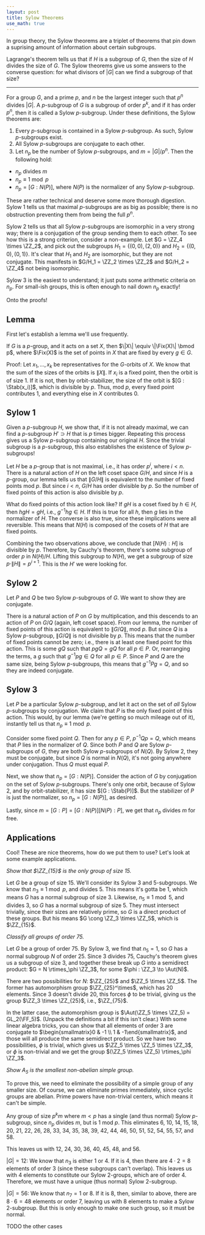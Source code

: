 ```yaml
---
layout: post
title: Sylow Theorems
use_math: true
---
```

<div style="display: none;">
$\newcommand{\ZZ}{\Bbb Z}
\newcommand{\FF}{\Bbb F}
\DeclareMathOperator{\Stab}{Stab}
\DeclareMathOperator{\Fix}{Fix}
\DeclareMathOperator{\Aut}{Aut}$
</div>

In group theory, the Sylow theorems are a triplet of theorems that pin down a suprising amount of information about certain subgroups.

Lagrange's theorem tells us that if $H$ is a subgroup of $G$, then the size of $H$ divides the size of $G$. The Sylow theorems give us some answers to the converse question: for what divisors of $|G|$ can we find a subgroup of that size?

<!--more-->
---

For a group $G$, and a prime $p$, and $n$ be the largest integer such that $p^n$ divides $|G|$. A $p$-subgroup of $G$ is a subgroup of order $p^k$, and if it has order $p^n$, then it is called a Sylow $p$-subgroup. Under these definitions, the Sylow theorems are:
  1. Every $p$-subgroup is contained in a Sylow $p$-subgroup. As such, Sylow $p$-subgroups exist.
  2. All Sylow $p$-subgroups are conjugate to each other.
  3. Let $n_p$ be the number of Sylow $p$-subgroups, and $m = |G|/p^n$. Then the following hold:
  * $n_p$ divides $m$
  * $n_p \equiv 1 \bmod p$
  * $n_p = [G : N(P)]$, where $N(P)$ is the normalizer of any Sylow $p$-subgroup.

These are rather technical and deserve some more thorough digestion. Sylow 1 tells us that maximal $p$-subgroups are as big as possible; there is no obstruction preventing them from being the full $p^n$.

Sylow 2 tells us that all Sylow $p$-subgroups are isomorphic in a very strong way; there is a conjugation of the group sending them to each other. To see how this is a strong criterion, consider a non-example. Let $G = \ZZ_4 \times \ZZ_2$, and pick out the subgroups $H_1 = \{ (0, 0), (2, 0) \}$ and $H_2 = \{ (0, 0), (0, 1) \}$. It's clear that $H_1$ and $H_2$ are isomorphic, but they are not conjugate. This manifests in $G/H_1 = \ZZ_2 \times \ZZ_2$ and $G/H_2 = \ZZ_4$ not being isomorphic.

Sylow 3 is the easiest to understand; it just puts some arithmetic criteria on $n_p$. For small-ish groups, this is often enough to nail down $n_p$ exactly!

Onto the proofs!

## Lemma

First let's establish a lemma we'll use frequently.

If $G$ is a $p$-group, and it acts on a set $X$, then $\|X\| \equiv \|\Fix(X)\| \bmod p$, where $\Fix(X)$ is the set of points in $X$ that are fixed by every $g \in G$.

Proof: Let $x_1, \ldots, x_k$ be representatives for the $G$-orbits of $X$. We know that the sum of the sizes of the orbits is $\|X\|$. If $x_i$ is a fixed point, then the orbit is of size $1$. If it is not, then by orbit-stabilizer, the size of the orbit is $[G : \Stab(x_i)]$, which is divisible by $p$. Thus, mod $p$, every fixed point contributes $1$, and everything else in $X$ contributes $0$.

## Sylow 1

Given a $p$-subgroup $H$, we show that, if it is not already maximal, we can find a $p$-subgroup $H' \supset H$ that is $p$ times bigger. Repeating this process gives us a Sylow $p$-subgroup containing our original $H$. Since the trivial subgroup is a $p$-subgroup, this also establishes the existence of Sylow $p$-subgroups!

Let $H$ be a $p$-group that is not maximal, i.e., it has order $p^i$, where $i < n$. There is a natural action of $H$ on the left coset space $G/H$, and since $H$ is a $p$-group, our lemma tells us that $\|G/H\|$ is equivalent to the number of fixed points mod $p$. But since $i < n$, $G/H$ has order divisible by $p$. So the number of fixed points of this action is also divisible by $p$.

What do fixed points of this action look like? If $gH$ is a coset fixed by $h \in H$, then $hgH = gH$, i.e., $g^{-1} h g \in H$. If this is true for all $h$, then $g$ lies in the normalizer of $H$. The converse is also true, since these implications were all reversible. This means that $N(H)$ is composed of the cosets of $H$ that are fixed points.

Combining the two observations above, we conclude that $[N(H) : H]$ is divisible by $p$. Therefore, by Cauchy's theorem, there's some subgroup of order $p$ in $N(H)/H$. Lifting this subgroup to $N(H)$, we get a subgroup of size $p \cdot \|H\| = p^{i+1}$. This is the $H'$ we were looking for.

## Sylow 2

Let $P$ and $Q$ be two Sylow $p$-subgroups of $G$. We want to show they are conjugate.

There is a natural action of $P$ on $G$ by multiplication, and this descends to an action of $P$ on $G/Q$ (again, left coset space). From our lemma, the number of fixed points of this action is equivalent to $\|G/Q\|$, mod $p$. But since $Q$ is a Sylow $p$-subgroup, $\|G/Q\|$ is not divisible by $p$. This means that the number of fixed points cannot be zero; i.e., there is at least one fixed point for this action. This is some $gQ$ such that $pgQ = gQ$ for all $p \in P$. Or, rearranging the terms, a $g$ such that $g^{-1}pg \in Q$ for all $p \in P$. Since $P$ and $Q$ are the same size, being Sylow $p$-subgroups, this means that $g^{-1}Pg = Q$, and so they are indeed conjugate.

## Sylow 3

Let $P$ be a particular Sylow $p$-subgroup, and let it act on the set of _all_ Sylow $p$-subgroups by conjugation. We claim that $P$ is the only fixed point of this action. This would, by our lemma (we're getting so much mileage out of it), instantly tell us that $n_p \equiv 1 \bmod p$.

Consider some fixed point $Q$. Then for any $p \in P$, $p^{-1}Qp = Q$, which means that $P$ lies in the normalizer of $Q$. Since both $P$ and $Q$ are Sylow $p$-subgroups of $G$, they are both Sylow $p$-subgroups of $N(Q)$. By Sylow 2, they must be conjugate, but since $Q$ is normal in $N(Q)$, it's not going anywhere under conjugation. Thus $Q$ must equal $P$.

Next, we show that $n_p = [G : N(P)]$. Consider the action of $G$ by conjugation on the set of Sylow $p$-subgroups. There's only one orbit, because of Sylow 2, and by orbit-stabilizer, it has size $[G : \Stab(P)]$. But the stabilizer of $P$ is just the normalizer, so $n_p = [G : N(P)]$, as desired.

Lastly, since $m = [G : P] = [G : N(P)] [N(P) : P]$, we get that $n_p$ divides $m$ for free.

## Applications

Cool! These are nice theorems, how do we put them to use? Let's look at some example applications.

*Show that $\ZZ_{15}$ is the only group of size $15$.*

Let $G$ be a group of size $15$. We'll consider its Sylow $3$ and $5$-subgroups. We know that $n_3 \equiv 1 \bmod p$, and divides $5$. This means it's gotta be $1$, which means $G$ has a normal subgroup of size $3$. Likewise, $n_5 \equiv 1 \bmod 5$, and divides $3$, so $G$ has a normal subgroup of size $5$. They must intersect trivially, since their sizes are relatively prime, so $G$ is a direct product of these groups. But his means $G \cong \ZZ_3 \times \ZZ_5$, which is $\ZZ_{15}$.

*Classify all groups of order $75$.*

Let $G$ be a group of order $75$. By Sylow 3, we find that $n_5 = 1$, so $G$ has a normal subgroup $N$ of order $25$. Since $3$ divides $75$, Cauchy's theorem gives us a subgroup of size $3$, and together these break up $G$ into a semidirect product: $G = N \rtimes_\phi \ZZ_3$, for some $\phi : \ZZ_3 \to \Aut(N)$.

There are two possibilities for $N$: $\ZZ_{25}$ and $\ZZ_5 \times \ZZ_5$. The former has automorphism group $\ZZ_{25}^\times$, which has $20$ elements. Since $3$ doesn't divide $20$, this forces $\phi$ to be trivial, giving us the group $\ZZ_3 \times \ZZ_{25}$, i.e., $\ZZ_{75}$.

In the latter case, the automorphism group is $\Aut(\ZZ_5 \times \ZZ_5) = GL_2(\FF_5)$. (Unpack the definitions a bit if this isn't clear.) With some linear algebra tricks, you can show that all elements of order $3$ are conjugate to $\begin{smallmatrix}0 & -1 \\ 1 & -1\end{smallmatrix}$, and those will all produce the same semidirect product. So we have two possibilities, $\phi$ is trivial, which gives us $\ZZ_5 \times \ZZ_5 \times \ZZ_3$, or $\phi$ is non-trivial and we get the group $(\ZZ_5 \times \ZZ_5) \rtimes_\phi \ZZ_3$.

*Show $A_5$ is the smallest non-abelian simple group.*

To prove this, we need to eliminate the possibility of a simple group of any smaller size. Of course, we can eliminate primes immediately, since cyclic groups are abelian. Prime powers have non-trivial centers, which means it can't be simple.

Any group of size $p^k m$ where $m < p$ has a single (and thus normal) Sylow $p$-subgroup, since $n_p$ divides $m$, but is $1$ mod $p$. This eliminates 6, 10, 14, 15, 18, 20, 21, 22, 26, 28, 33, 34, 35, 38, 39, 42, 44, 46, 50, 51, 52, 54, 55, 57, and 58.

This leaves us with 12, 24, 30, 36, 40, 45, 48, and 56.

$|G| = 12$: We know that $n_3$ is either $1$ or $4$. If it is $4$, then there are $4 \cdot 2 = 8$ elements of order $3$ (since these subgroups can't overlap). This leaves us with $4$ elements to constitute our Sylow $2$-groups, which are of order $4$. Therefore, we must have a unique (thus normal) Sylow $2$-subgroup.

$|G| = 56$: We know that $n_7 = 1$ or $8$. If it is $8$, then, similar to above, there are $8 \cdot 6 = 48$ elements or order $7$, leaving us with $8$ elements to make a Sylow $2$-subgroup. But this is only enough to make one such group, so it must be normal.

TODO the other cases